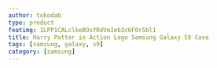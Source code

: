 ```yaml
---
author: tokodab
type: product
featimg: 1LPP1CALclkeBOsYRdVmIeb3c6F0r5bl1
title: Harry Potter in Action Lego Samsung Galaxy S9 Case
tags: [samsung, galaxy, s9]
category: [samsung]
---
```

